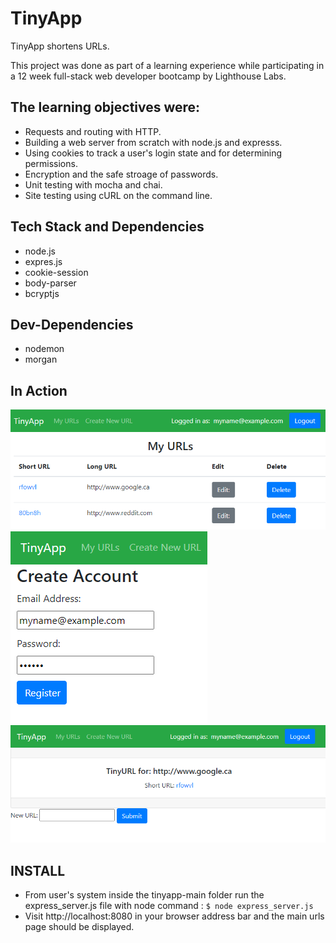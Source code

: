 # TinyApp

TinyApp shortens URLs.

This project was done as part of a learning experience while participating in
a 12 week full-stack web developer bootcamp by Lighthouse Labs.

## The learning objectives were:

* Requests and routing with HTTP.
* Building a web server from scratch with node.js and expresss.
* Using cookies to track a user's login state and for determining permissions.
* Encryption and the safe stroage of passwords.
* Unit testing with mocha and chai.
* Site testing using cURL on the command line.

## Tech Stack and Dependencies
* node.js
* expres.js
* cookie-session
* body-parser
* bcryptjs

## Dev-Dependencies
* nodemon
* morgan

## In Action

!["Screenshot of URLs page"](https://github.com/Eugene-L-H/tinyapp/blob/main/docs/myURLs_page.png?raw=true)
!["Screenshot of registration page"](https://github.com/Eugene-L-H/tinyapp/blob/main/docs/register_page.png?raw=true)
!["Screenshot of edit URL page"](https://github.com/Eugene-L-H/tinyapp/blob/main/docs/edit_link.png?raw=true)

## INSTALL

* From user's system inside the tinyapp-main folder run the express_server.js file with node command : ```$ node express_server.js```
* Visit http://localhost:8080 in your browser address bar and the main urls page should be displayed.